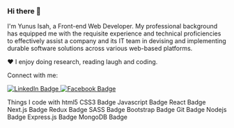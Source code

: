 ### Hi there 👋

I'm Yunus Isah, a Front-end Web Developer. My professional background has equipped me with the requisite experience and technical proficiencies to effectively assist a company and its IT team in devising and implementing durable software solutions across various web-based platforms.

♥ I enjoy doing research, reading laugh and coding.


Connect with me:
<div id="badges">
  <a href="https://www.linkedin.com/in/yunus-isah-19a40120a/">
    <img src="https://img.shields.io/badge/LinkedIn-blue?style=for-the-badge&logo=linkedin&logoColor=white" alt="LinkedIn Badge"/>
  </a>
  <a href="your-twitter-URL">
    <img src="https://img.shields.io/badge/Facebook-blue?style=for-the-badge&logo=Facebook&logoColor=white" alt="Facebook Badge"/>
  </a>
</div>

Things I code with
html5 CSS3 Badge Javascript Badge React Badge Next.js Badge Redux Badge SASS Badge Bootstrap Badge Git Badge Nodejs Badge Express.js Badge MongoDB Badge

